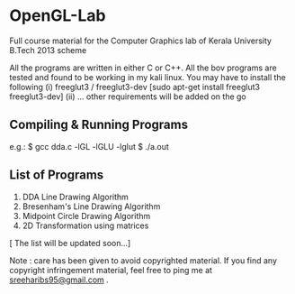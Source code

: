 # OpenGL-Lab
Full course material for the Computer Graphics lab of Kerala University B.Tech 2013 scheme

All the programs are written in either C or C++. All the bov programs are tested and found to be working in my kali linux. You may have to install the following 
 (i)  freeglut3 / freeglut3-dev [sudo apt-get install freeglut3 freeglut3-dev]
 (ii) ...
other requirements will be added on the go

Compiling & Running Programs
----------------------------

e.g.: $ gcc dda.c -lGL -lGLU -lglut
      $ ./a.out

List of Programs
-----------------

1. DDA Line Drawing Algorithm
2. Bresenham's Line Drawing Algorithm
3. Midpoint Circle Drawing Algorithm
4. 2D Transformation using matrices

[ The list will be updated soon...]

Note : care has been given to avoid copyrighted material. If you find any copyright infringement material, feel free to ping me at sreeharibs95@gmail.com . 
